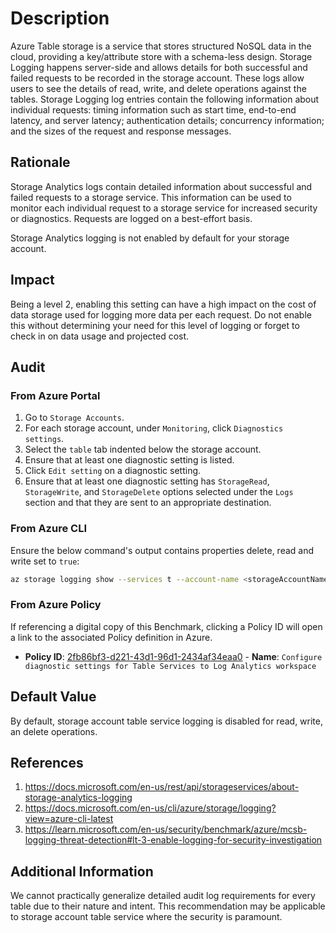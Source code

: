 # Description

Azure Table storage is a service that stores structured NoSQL data in the cloud, providing a key/attribute store with a schema-less design. Storage Logging happens server-side and allows details for both successful and failed requests to be recorded in the storage account. These logs allow users to see the details of read, write, and delete operations against the tables. Storage Logging log entries contain the following information about individual requests: timing information such as start time, end-to-end latency, and server latency; authentication details; concurrency information; and the sizes of the request and response messages.

## Rationale

Storage Analytics logs contain detailed information about successful and failed requests to a storage service. This information can be used to monitor each individual request to a storage service for increased security or diagnostics. Requests are logged on a best-effort basis.

Storage Analytics logging is not enabled by default for your storage account.

## Impact

Being a level 2, enabling this setting can have a high impact on the cost of data storage used for logging more data per each request. Do not enable this without determining your need for this level of logging or forget to check in on data usage and projected cost.

## Audit

### From Azure Portal

1. Go to `Storage Accounts`.
2. For each storage account, under `Monitoring`, click `Diagnostics settings`.
3. Select the `table` tab indented below the storage account.
4. Ensure that at least one diagnostic setting is listed.
5. Click `Edit setting` on a diagnostic setting.
6. Ensure that at least one diagnostic setting has `StorageRead`, `StorageWrite`, and `StorageDelete` options selected under the `Logs` section and that they are sent to an appropriate destination.

### From Azure CLI

Ensure the below command's output contains properties delete, read and write set to `true`:

```sh
az storage logging show --services t --account-name <storageAccountName>
```

### From Azure Policy

If referencing a digital copy of this Benchmark, clicking a Policy ID will open a link to the associated Policy definition in Azure.

- **Policy ID**: [2fb86bf3-d221-43d1-96d1-2434af34eaa0](https://portal.azure.com/#view/Microsoft_Azure_Policy/PolicyDetailBlade/definitionId/%2Fproviders%2FMicrosoft.Authorization%2FpolicyDefinitions%2F2fb86bf3-d221-43d1-96d1-2434af34eaa0) - **Name**: `Configure diagnostic settings for Table Services to Log Analytics workspace`

## Default Value

By default, storage account table service logging is disabled for read, write, an delete operations.

## References

1. <https://docs.microsoft.com/en-us/rest/api/storageservices/about-storage-analytics-logging>
2. <https://docs.microsoft.com/en-us/cli/azure/storage/logging?view=azure-cli-latest>
3. <https://learn.microsoft.com/en-us/security/benchmark/azure/mcsb-logging-threat-detection#lt-3-enable-logging-for-security-investigation>

## Additional Information

We cannot practically generalize detailed audit log requirements for every table due to their nature and intent. This recommendation may be applicable to storage account table service where the security is paramount.

